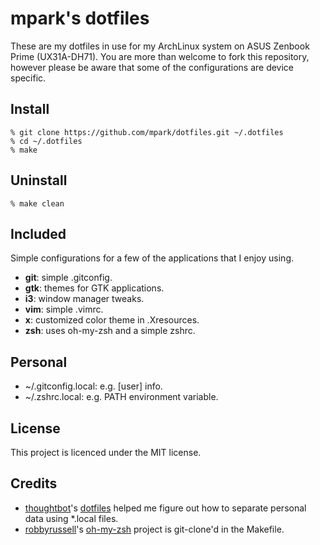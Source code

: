 # mpark's dotfiles

These are my dotfiles in use for my ArchLinux system on ASUS Zenbook Prime (UX31A-DH71).
You are more than welcome to fork this repository, however please be aware that some of the configurations are device specific.

## Install

```
% git clone https://github.com/mpark/dotfiles.git ~/.dotfiles
% cd ~/.dotfiles
% make
```

## Uninstall

```
% make clean
```

## Included

Simple configurations for a few of the applications that I enjoy using.

* **git**: simple .gitconfig.
* **gtk**: themes for GTK applications.
* **i3**: window manager tweaks.
* **vim**: simple .vimrc.
* **x**: customized color theme in .Xresources.
* **zsh**: uses oh-my-zsh and a simple zshrc.

## Personal

* ~/.gitconfig.local: e.g. [user] info.
* ~/.zshrc.local: e.g. PATH environment variable.

## License
This project is licenced under the MIT license.

## Credits
* [thoughtbot](http://github.com/thoughtbot)'s [dotfiles](https://github.com/thoughtbot/dotfiles) helped me figure out how to separate personal data using \*.local files.
* [robbyrussell](http://github.com/robbyrussell)'s [oh-my-zsh](https://github.com/robbyrussell/oh-my-zsh) project is git-clone'd in the Makefile.
